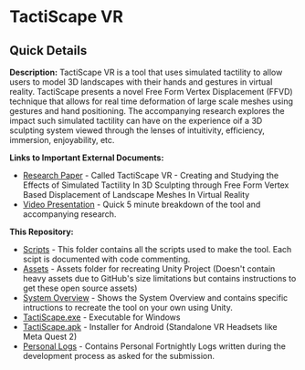 # TactiScape VR

## Quick Details
**Description:** TactiScape VR is a tool that uses simulated tactility to allow users to model 3D landscapes with their hands and gestures in virtual reality. TactiScape presents a novel Free Form Vertex Displacement (FFVD) technique that allows for real time deformation of large scale meshes using gestures and hand positioning. The accompanying research explores the impact such simulated tactility can have on the experience oif a 3D sculpting system viewed through the lenses of intuitivity, efficiency, immersion, enjoyability, etc.

**Links to Important External Documents:**
- [Research Paper](https://github.com/AdvaitU/tactiscape-vr/blob/main/AdvaitUkidve-TactiScapeVR-ThesisThesis.pdf) - Called TactiScape VR - Creating and Studying the Effects of Simulated Tactility In 3D Sculpting through Free Form Vertex Based Displacement of Landscape Meshes In Virtual Reality
- [Video Presentation](https://www.youtube.com/watch?v=_FOe3XUQhgI) - Quick 5 minute breakdown of the tool and accompanying research.

**This Repository:**
- [Scripts](./Scripts/) - This folder contains all the scripts used to make the tool. Each scipt is documented with code commenting.
- [Assets](./Assets/) - Assets folder for recreating Unity Project (Doesn't contain heavy assets due to GitHub's size limitations but contains instructions to get these open source assets)
- [System Overview](https://github.com/AdvaitU/tactiscape-vr/blob/main/Scripts/SystemOverview.png) - Shows the System Overview and contains specific intructions to recreate the tool on your own using Unity.
- [TactiScape.exe]() - Executable for Windows
- [TactiScape.apk]() - Installer for Android (Standalone VR Headsets like Meta Quest 2)
- [Personal Logs](./Personal_Logs/Personal_Logs.md) - Contains Personal Fortnightly Logs written during the development process as asked for the submission.


